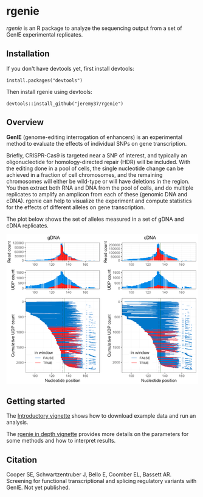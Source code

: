 # rgenie

*rgenie* is an R package to analyze the sequencing output from a set of GenIE
experimental replicates.

## Installation

If you don't have devtools yet, first install devtools:
```
install.packages("devtools")
```
Then install rgenie using devtools:
```
devtools::install_github("jeremy37/rgenie")
```

## Overview

**GenIE** (genome-editing interrogation of enhancers) is an experimental method
to evaluate the effects of individual SNPs on gene transcription.

Briefly,
CRISPR-Cas9 is targeted near a SNP of interest, and typically an oligonucleotide
for homology-directed repair (HDR) will be included. With the editing done in
a pool of cells, the single nucleotide change can be achieved in a fraction of cell
chromosomes, and the remaining chromosomes will either be wild-type or will have
deletions in the region. You then extract both RNA and DNA from the pool of cells,
and do multiple replicates to amplify an amplicon from each of these (genomic DNA
and cDNA). rgenie can help to visualize the experiment and compute statistics for
the effects of different alleles on gene transcription.

The plot below shows the set of alleles measured in a set of gDNA and cDNA replicates.

![](https://github.com/Jeremy37/rgenie/raw/master/example_data/deletion_alleles_plot.png)

## Getting started

The [Introductory vignette](https://htmlpreview.github.io/?https://github.com/Jeremy37/rgenie/blob/master/vignettes/introduction.html) shows how to download example data and run an analysis.

The [rgenie in depth vignette](https://htmlpreview.github.io/?https://github.com/Jeremy37/rgenie/blob/master/vignettes/advanced_rgenie.html) provides more details on the parameters for some methods and how to interpret results.

## Citation

Cooper SE, Schwartzentruber J, Bello E, Coomber EL, Bassett AR. Screening for functional transcriptional and splicing regulatory variants with GenIE. Not yet published.
